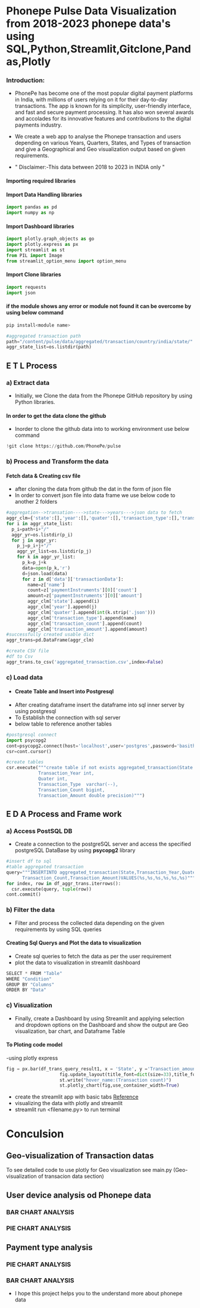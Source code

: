 # Phonepe Pulse Data Visualization from 2018-2023 phonepe data's using SQL,Python,Streamlit,Gitclone,Pandas,Plotly 

### Introduction:
- PhonePe has become one of the most popular digital payment platforms in India, with millions of users relying on it for their day-to-day transactions. The app is known for its simplicity, user-friendly interface, and fast and secure payment processing. It has also won several awards and accolades for its innovative features and contributions to the digital payments industry.

- We create a web app to analyse the Phonepe transaction and users depending on various Years, Quarters, States, and Types of transaction and give a Geographical and Geo visualization output based on given requirements.

- " Disclaimer:-This data between 2018 to 2023 in INDIA only "

#### Importing required libraries
#### Import Data Handling libraries
```python
import pandas as pd
import numpy as np
```
#### Import Dashboard libraries
```python
import plotly.graph_objects as go
import plotly.express as px
import streamlit as st
from PIL import Image
from streamlit_option_menu import option_menu
```
#### Import Clone libraries
```python
import requests
import json
```
#### if the module shows any error or module not found it can be overcome by using below command
```python
pip install<module name>
```
```python
#aggregated transaction path
path="/content/pulse/data/aggregated/transaction/country/india/state/"
aggr_state_list=os.listdir(path)
```
## E T L Process

### a) Extract data

* Initially, we Clone the data from the Phonepe GitHub repository by using Python libraries.
#### In order to get the data clone the github 
- Inorder to clone the github data into to working environment use below command
```python
!git clone https://github.com/PhonePe/pulse
```
### b) Process and Transform the data
#### Fetch data & Creating csv file 
- after cloning the data from github the dat in the form of json file
- In order to convert json file into data frame we use below code to another 2 folders
```python
#aggregation-->transation---->state--->years--->json data to fetch
aggr_clm={'state':[],'year':[],'quater':[],'transaction_type':[],'transaction_count':[],'transaction_amount':[]}
for i in aggr_state_list:
  p_i=path+i+"/"
  aggr_yr=os.listdir(p_i)
  for j in aggr_yr:
    p_j=p_i+j+"/"
    aggr_yr_list=os.listdir(p_j)
    for k in aggr_yr_list:
      p_k=p_j+k
      data=open(p_k,'r')
      d=json.load(data)
      for z in d['data']['transactionData']:
        name=z['name']
        count=z['paymentInstruments'][0]['count']
        amount=z['paymentInstruments'][0]['amount']
        aggr_clm['state'].append(i)
        aggr_clm['year'].append(j)
        aggr_clm['quater'].append(int(k.strip('.json')))
        aggr_clm['transaction_type'].append(name)
        aggr_clm['transaction_count'].append(count)
        aggr_clm['transaction_amount'].append(amount)
#successfully created usable dict
aggr_trans=pd.DataFrame(aggr_clm)
```
```python
#create CSV file
#df to Csv
aggr_trans.to_csv('aggregated_transaction.csv',index=False)
```
### c) Load  data 
* #### Create Table and Insert into Postgresql
- After creating dataframe insert the dataframe into sql  inner server by using postgresql
- To Establish the connection with sql server
- below table to reference another tables 
```python
#postgresql connect
import psycopg2
cont=psycopg2.connect(host='localhost',user='postgres',password='basith',port=5432,database='basith')
csr=cont.cursor()
```
```python
#create tables
csr.execute("""create table if not exists aggregated_transaction(State varchar(--),
            Transaction_Year int,
            Quater int,
            Transaction_Type  varchar(--),
            Transaction_Count bigint,
            Transaction_Amount double precision)""")
```

## E D A Process and Frame work

### a) Access PostSQL DB 

* Create a connection to the postgreSQL server and access the specified postgreSQL DataBase by using **psycopg2** library
  
```python
#insert df to sql
#table aggregated transaction
query="""INSERTINTO aggregated_transaction(State,Transaction_Year,Quater,Transaction_Type,
      Transaction_Count,Transaction_Amount)VALUES(%s,%s,%s,%s,%s,%s)"""
for index, row in df_aggr_trans.iterrows():
  csr.execute(query, tuple(row))
cont.commit()
```

### b) Filter the data

* Filter and process the collected data depending on the given requirements by using SQL queries
#### Creating Sql Querys and Plot the data to visualization
- Create sql queries to fetch the data as per the user requirement
- plot the data to visualization in streamlit dashboard
```python
SELECT * FROM "Table"
WHERE "Condition"
GROUP BY "Columns"
ORDER BY "Data"
```
### c) Visualization 

* Finally, create a Dashboard by using Streamlit and applying selection and dropdown options on the Dashboard and show the output are Geo visualization, bar chart, and Dataframe Table
#### To Ploting code model
-using plotly express
```python
fig = px.bar(df_trans_query_result1, x = 'State', y ='Transaction_amount', color ='Transaction_amount', hover_name = 'Transaction_count',color_continuous_scale = 'sunset',title = 'All Transaction Analysis Chart', height = 700,)
                    fig.update_layout(title_font=dict(size=33),title_font_color='#6739b7')
                    st.write("hover_name:(Transaction count)")
                    st.plotly_chart(fig,use_container_width=True)
```
- create the streamlit app with basic tabs [Reference](https://docs.streamlit.io/library/api-reference)
- visualizing the data with plotly and streamlit
- streamlit run <filename.py> to run terminal

# Conculsion
## Geo-visualization of Transaction datas
To see detailed code to use plotly for Geo visualization see main.py (Geo-visualization of transacion data section)


## User device analysis od Phonepe data
### BAR CHART ANALYSIS
### PIE CHART ANALYSIS

## Payment type analysis
### PIE CHART ANALYSIS

### BAR CHART ANALYSIS


- I hope this project helps you to the understand more about phonepe data
